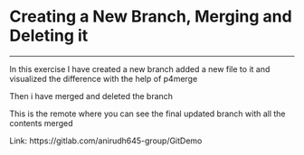 <h1>Creating a New Branch, Merging and Deleting it</h1>
<hr/>
<p>In this exercise I have created a new branch added a new file to it and visualized the difference with the help of p4merge</p>
<p>Then i have merged and deleted the branch</p>
<p>This is the remote where you can see the final updated branch with all the contents merged</p>
<p>Link: https://gitlab.com/anirudh645-group/GitDemo</p>